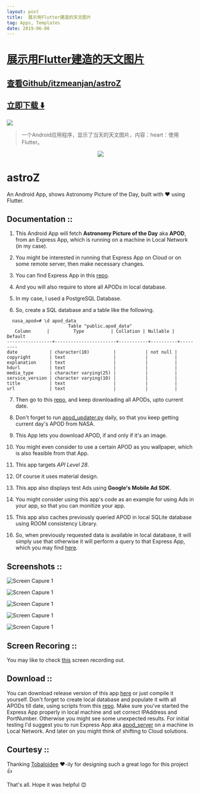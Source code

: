 ```yaml
---
layout: post
title:  展示用Flutter建造的天文图片
tag: Apps, Templates
date: 2019-06-08
---
```


# [展示用Flutter建造的天文图片 ](http://github.com/itzmeanjan/astroZ) 



## [查看Github/itzmeanjan/astroZ](http://github.com/itzmeanjan/astroZ)
## [立即下载 ️⬇️ ](https://codeload.github.com/itzmeanjan/astroZ/zip/master) 


 
![](https://flutterawesome.com/content/images/2019/03/Snipaste_S.jpg)
 
>
> 一个Android应用程序，显示了当天的天文图片，内容：heart：使用Flutter。
>

 
<p align="center"><img src="/logo/logotype-horizontal.png"/></p>

# astroZ

An Android App, shows Astronomy Picture of the Day, built with :heart: using Flutter.


## Documentation ::

  1. This Android App will fetch **Astronomy Picture of the Day** aka **APOD**, from an Express App, which is running on a machine in Local Network (in my case).
  
  2. You might be interested in running that Express App on Cloud or on some remote server, then make necessary changes.
  
  3. You can find Express App in this [repo](https://github.com/itzmeanjan/apod_server).
  
  4. And you will also require to store all APODs in local database.
  
  5. In my case, I used a PostgreSQL Database.
  
  6. So, create a SQL database and a table like the following.
  
  ```
    nasa_apod=# \d apod_data
                         Table "public.apod_data"
     Column      |         Type          | Collation | Nullable | Default 
-----------------+-----------------------+-----------+----------+---------
 date            | character(10)         |           | not null | 
 copyright       | text                  |           |          | 
 explanation     | text                  |           |          | 
 hdurl           | text                  |           |          | 
 media_type      | character varying(25) |           |          | 
 service_version | character varying(10) |           |          | 
 title           | text                  |           |          | 
 url             | text                  |           |          | 

  ```
  7. Then go to this [repo](https://github.com/itzmeanjan/apod_fetcher), and keep downloading all APODs, upto current date.
  
  8. Don't forget to run [apod_updater.py](https://github.com/itzmeanjan/apod_fetcher/blob/master/apod_updater.py) daily, so that you keep getting current day's APOD from NASA.
  
  9. This App lets you download APOD, if and only if it's an image.
  
  10. You might even consider to use a certain APOD as you wallpaper, which is also feasible from that App.
  
  11. This app targets *API Level 28*.
  
  12. Of course it uses material design.
  
  13. This app also displays test Ads using **Google's Mobile Ad SDK**.
  
  14. You might consider using this app's code as an example for using Ads in your app, so that you can monitize your app.
  
  15. This app also caches previously queried APOD in local SQLite database using ROOM consistency Library.
  
  16. So, when previously requested data is available in local database, it will simply use that otherwise it will perform a query to that Express App, which you may find [here](https://github.com/itzmeanjan/apod_server).
  
  
## Screenshots ::

  ![Screen Capure 1](https://github.com/itzmeanjan/astroZ/blob/master/Screenshot_20190317-122725.png)
  
  ![Screen Capure 1](https://github.com/itzmeanjan/astroZ/blob/master/Screenshot_20190317-122734.png)
  
  ![Screen Capure 1](https://github.com/itzmeanjan/astroZ/blob/master/Screenshot_20190317-122743.png)
  
  ![Screen Capure 1](https://github.com/itzmeanjan/astroZ/blob/master/Screenshot_20190317-122752.png)
  
  ![Screen Capure 1](https://github.com/itzmeanjan/astroZ/blob/master/Screenshot_20190317-122804.png)
  
  
## Screen Recoring ::

  You may like to check [this](https://github.com/itzmeanjan/astroZ/blob/master/screenRecord.mp4) screen recording out.
  
  
## Download ::

  You can download release version of this app [here](https://github.com/itzmeanjan/astroZ/blob/master/astroZ.apk) or just compile it yourself.
  Don't forget to create local database and populate it with all APODs till date, using scripts from this [repo](https://github.com/itzmeanjan/apod_fetcher). 
  Make sure you've started the Express App properly in local machine and set correct IPAddress and PortNumber. Otherwise you might see some unexpected results.
  For initial testing I'd suggest you to run Express App aka [apod_server](https://github.com/itzmeanjan/apod_server) on a machine in Local Network. And later on you might think of shifting to Cloud solutions.
  
  
## Courtesy ::

   Thanking [Tobaloidee](https://github.com/Tobaloidee) :heart:-ily for designing such a great logo for this project :+1:
   

That's all. Hope it was helpful :blush:

